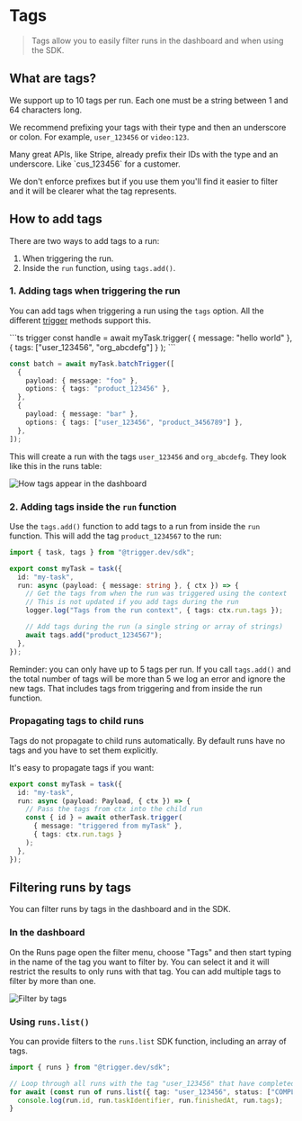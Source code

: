 # Tags

> Tags allow you to easily filter runs in the dashboard and when using the SDK.

## What are tags?

We support up to 10 tags per run. Each one must be a string between 1 and 64 characters long.

We recommend prefixing your tags with their type and then an underscore or colon. For example, `user_123456` or `video:123`.

<Info>
  Many great APIs, like Stripe, already prefix their IDs with the type and an underscore. Like
  `cus_123456` for a customer.
</Info>

We don't enforce prefixes but if you use them you'll find it easier to filter and it will be clearer what the tag represents.

## How to add tags

There are two ways to add tags to a run:

1. When triggering the run.
2. Inside the `run` function, using `tags.add()`.

### 1. Adding tags when triggering the run

You can add tags when triggering a run using the `tags` option. All the different [trigger](/triggering) methods support this.

<CodeGroup>
  ```ts trigger
  const handle = await myTask.trigger(
    { message: "hello world" },
    { tags: ["user_123456", "org_abcdefg"] }
  );
  ```

  ```ts batchTrigger
  const batch = await myTask.batchTrigger([
    {
      payload: { message: "foo" },
      options: { tags: "product_123456" },
    },
    {
      payload: { message: "bar" },
      options: { tags: ["user_123456", "product_3456789"] },
    },
  ]);
  ```
</CodeGroup>

This will create a run with the tags `user_123456` and `org_abcdefg`. They look like this in the runs table:

![How tags appear in the dashboard](https://mintlify.s3.us-west-1.amazonaws.com/trigger/images/tags-org-user.png)

### 2. Adding tags inside the `run` function

Use the `tags.add()` function to add tags to a run from inside the `run` function. This will add the tag `product_1234567` to the run:

```ts
import { task, tags } from "@trigger.dev/sdk";

export const myTask = task({
  id: "my-task",
  run: async (payload: { message: string }, { ctx }) => {
    // Get the tags from when the run was triggered using the context
    // This is not updated if you add tags during the run
    logger.log("Tags from the run context", { tags: ctx.run.tags });

    // Add tags during the run (a single string or array of strings)
    await tags.add("product_1234567");
  },
});
```

Reminder: you can only have up to 5 tags per run. If you call `tags.add()` and the total number of tags will be more than 5 we log an error and ignore the new tags. That includes tags from triggering and from inside the run function.

### Propagating tags to child runs

Tags do not propagate to child runs automatically. By default runs have no tags and you have to set them explicitly.

It's easy to propagate tags if you want:

```ts
export const myTask = task({
  id: "my-task",
  run: async (payload: Payload, { ctx }) => {
    // Pass the tags from ctx into the child run
    const { id } = await otherTask.trigger(
      { message: "triggered from myTask" },
      { tags: ctx.run.tags }
    );
  },
});
```

## Filtering runs by tags

You can filter runs by tags in the dashboard and in the SDK.

### In the dashboard

On the Runs page open the filter menu, choose "Tags" and then start typing in the name of the tag you want to filter by. You can select it and it will restrict the results to only runs with that tag. You can add multiple tags to filter by more than one.

![Filter by tags](https://mintlify.s3.us-west-1.amazonaws.com/trigger/images/tags-filtering.png)

### Using `runs.list()`

You can provide filters to the `runs.list` SDK function, including an array of tags.

```ts
import { runs } from "@trigger.dev/sdk";

// Loop through all runs with the tag "user_123456" that have completed
for await (const run of runs.list({ tag: "user_123456", status: ["COMPLETED"] })) {
  console.log(run.id, run.taskIdentifier, run.finishedAt, run.tags);
}
```
